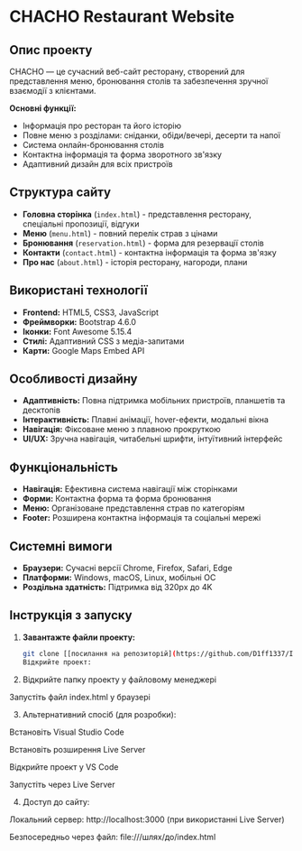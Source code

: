 # CHACHO Restaurant Website

## Опис проекту

CHACHO — це сучасний веб-сайт ресторану, створений для представлення меню, бронювання столів та забезпечення зручної взаємодії з клієнтами.

**Основні функції:**
- Інформація про ресторан та його історію
- Повне меню з розділами: сніданки, обіди/вечері, десерти та напої
- Система онлайн-бронювання столів
- Контактна інформація та форма зворотного зв'язку
- Адаптивний дизайн для всіх пристроїв

## Структура сайту

- **Головна сторінка** (`index.html`) - представлення ресторану, спеціальні пропозиції, відгуки
- **Меню** (`menu.html`) - повний перелік страв з цінами
- **Бронювання** (`reservation.html`) - форма для резервації столів
- **Контакти** (`contact.html`) - контактна інформація та форма зв'язку
- **Про нас** (`about.html`) - історія ресторану, нагороди, плани

## Використані технології

- **Frontend:** HTML5, CSS3, JavaScript
- **Фреймворки:** Bootstrap 4.6.0
- **Іконки:** Font Awesome 5.15.4
- **Стилі:** Адаптивний CSS з медіа-запитами
- **Карти:** Google Maps Embed API

## Особливості дизайну

- **Адаптивність:** Повна підтримка мобільних пристроїв, планшетів та десктопів
- **Інтерактивність:** Плавні анімації, hover-ефекти, модальні вікна
- **Навігація:** Фіксоване меню з плавною прокруткою
- **UI/UX:** Зручна навігація, читабельні шрифти, інтуїтивний інтерфейс

## Функціональність

- **Навігація:** Ефективна система навігації між сторінками
- **Форми:** Контактна форма та форма бронювання
- **Меню:** Організоване представлення страв по категоріям
- **Footer:** Розширена контактна інформація та соціальні мережі

## Системні вимоги

- **Браузери:** Сучасні версії Chrome, Firefox, Safari, Edge
- **Платформи:** Windows, macOS, Linux, мобільні ОС
- **Роздільна здатність:** Підтримка від 320px до 4K

## Інструкція з запуску

1. **Завантажте файли проекту:**
   ```bash
   git clone [[посилання на репозиторій](https://github.com/D1ff1337/IS-44_webapp_Kirieiev_Maksim_Chacho_restourant_Kirieiev.git)]
   Відкрийте проект:

2. Відкрийте папку проекту у файловому менеджері

Запустіть файл index.html у браузері

3. Альтернативний спосіб (для розробки):

Встановіть Visual Studio Code

Встановіть розширення Live Server

Відкрийте проект у VS Code

Запустіть через Live Server

4. Доступ до сайту:

Локальний сервер: http://localhost:3000 (при використанні Live Server)

Безпосередньо через файл: file:///шлях/до/index.html
